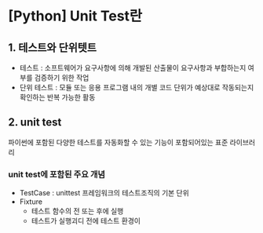 

# [Python] Unit Test란

## 1. 테스트와 단위텟트

- 테스트 : 소프트웨어가 요구사항에 의해 개발된 산출물이 요구사항과 부합하는지 여부를 검증하기 위한 작업
- 단위 테스트 : 모듈 또는 응용 프로그램 내의 개별 코드 단위가 예상대로 작동되는지 확인하는 반복 가능한 활동


## 2. unit test

파이썬에 포함된 다양한 테스트를 자동화할 수 있는 기능이 포함되어있는 표준 라이브러리

### unit test에 포함된 주요 개념

- TestCase : unittest 프레임워크의 테스트조직의 기본 단위
- Fixture
  - 테스트 함수의 전 또는 후에 실행
  - 테스트가 실행괴디 전에 테스트 환경이 